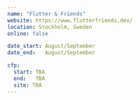 ```yaml
---
name: "Flutter & Friends"
website: https://www.flutterfriends.dev/
location: Stockholm, Sweden
online: false

date_start: August/September
date_end:   August/September

cfp:
  start: TBA
  end:   TBA
  site: TBA
---
```

